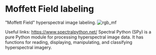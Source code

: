 # Moffett Field labeling
"Moffett Field" hyperspectral image labeling.
![rgb_mf](https://user-images.githubusercontent.com/32631025/130922046-b5047a45-c37f-43c6-bbb0-5baf80286ff3.png)

Useful links:
https://www.spectralpython.net/
  Spectral Python (SPy) is a pure Python module for processing hyperspectral image data. It has functions for reading, displaying, manipulating, and classifying hyperspectral  imagery.
